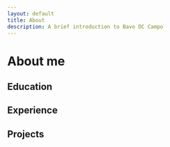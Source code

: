 ```yaml
---
layout: default
title: About
description: A brief introduction to Bavo DC Campo
---
```

# About me

## Education

## Experience

## Projects